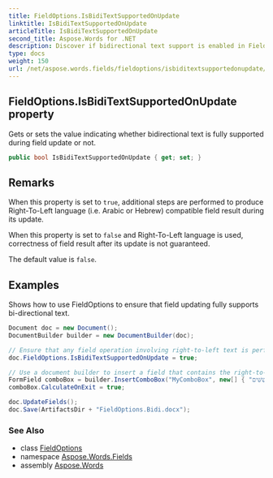 ```yaml
---
title: FieldOptions.IsBidiTextSupportedOnUpdate
linktitle: IsBidiTextSupportedOnUpdate
articleTitle: IsBidiTextSupportedOnUpdate
second_title: Aspose.Words for .NET
description: Discover if bidirectional text support is enabled in FieldOptions. Easily manage text updates for enhanced multilingual functionality.
type: docs
weight: 150
url: /net/aspose.words.fields/fieldoptions/isbiditextsupportedonupdate/
---
```

## FieldOptions.IsBidiTextSupportedOnUpdate property

Gets or sets the value indicating whether bidirectional text is fully supported during field update or not.

```csharp
public bool IsBidiTextSupportedOnUpdate { get; set; }
```

## Remarks

When this property is set to `true`, additional steps are performed to produce Right-To-Left language (i.e. Arabic or Hebrew) compatible field result during its update.

When this property is set to `false` and Right-To-Left language is used, correctness of field result after its update is not guaranteed.

The default value is `false`.

## Examples

Shows how to use FieldOptions to ensure that field updating fully supports bi-directional text.

```csharp
Document doc = new Document();
DocumentBuilder builder = new DocumentBuilder(doc);

// Ensure that any field operation involving right-to-left text is performs as expected. 
doc.FieldOptions.IsBidiTextSupportedOnUpdate = true;

// Use a document builder to insert a field that contains the right-to-left text.
FormField comboBox = builder.InsertComboBox("MyComboBox", new[] { "עֶשְׂרִים", "שְׁלוֹשִׁים", "אַרְבָּעִים", "חֲמִשִּׁים", "שִׁשִּׁים" }, 0);
comboBox.CalculateOnExit = true;

doc.UpdateFields();
doc.Save(ArtifactsDir + "FieldOptions.Bidi.docx");
```

### See Also

* class [FieldOptions](../)
* namespace [Aspose.Words.Fields](../../../aspose.words.fields/)
* assembly [Aspose.Words](../../../)
